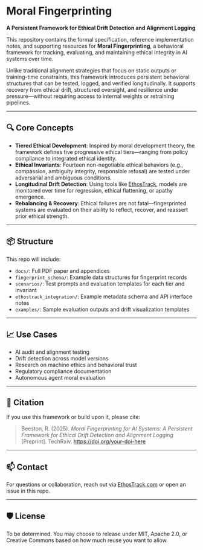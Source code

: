 # Moral Fingerprinting

**A Persistent Framework for Ethical Drift Detection and Alignment Logging**

This repository contains the formal specification, reference implementation notes, and supporting resources for **Moral Fingerprinting**, a behavioral framework for tracking, evaluating, and maintaining ethical integrity in AI systems over time.

Unlike traditional alignment strategies that focus on static outputs or training-time constraints, this framework introduces persistent behavioral structures that can be tested, logged, and verified longitudinally. It supports recovery from ethical drift, structured oversight, and resilience under pressure—without requiring access to internal weights or retraining pipelines.

---

## 🔍 Core Concepts

- **Tiered Ethical Development**: Inspired by moral development theory, the framework defines five progressive ethical tiers—ranging from policy compliance to integrated ethical identity.
- **Ethical Invariants**: Fourteen non-negotiable ethical behaviors (e.g., compassion, ambiguity integrity, responsible refusal) are tested under adversarial and ambiguous conditions.
- **Longitudinal Drift Detection**: Using tools like [EthosTrack](https://ethostrack.com), models are monitored over time for regression, ethical flattening, or apathy emergence.
- **Rebalancing & Recovery**: Ethical failures are not fatal—fingerprinted systems are evaluated on their ability to reflect, recover, and reassert prior ethical strength.

---

## 📦 Structure

This repo will include:

- `docs/`: Full PDF paper and appendices
- `fingerprint_schema/`: Example data structures for fingerprint records
- `scenarios/`: Test prompts and evaluation templates for each tier and invariant
- `ethostrack_integration/`: Example metadata schema and API interface notes
- `examples/`: Sample evaluation outputs and drift visualization templates

---

## 📈 Use Cases

- AI audit and alignment testing
- Drift detection across model versions
- Research on machine ethics and behavioral trust
- Regulatory compliance documentation
- Autonomous agent moral evaluation

---

## 📄 Citation

If you use this framework or build upon it, please cite:

> Beeston, R. (2025). *Moral Fingerprinting for AI Systems: A Persistent Framework for Ethical Drift Detection and Alignment Logging* [Preprint]. TechRxiv. https://doi.org/your-doi-here

---

## 📫 Contact

For questions or collaboration, reach out via [EthosTrack.com](https://ethostrack.com) or open an issue in this repo.

---

## 🛡 License

To be determined. You may choose to release under MIT, Apache 2.0, or Creative Commons based on how much reuse you want to allow.

